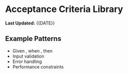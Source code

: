 # Acceptance Criteria Library
**Last Updated:** {{DATE}}

## Example Patterns
- Given <context>, when <action>, then <expected>
- Input validation
- Error handling
- Performance constraints